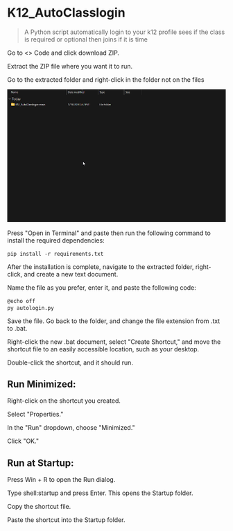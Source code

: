 

# K12_AutoClasslogin
> A Python script automatically login to your k12 profile sees if the class is required or optional then joins if it is time

Go to <> Code and click download ZIP.

Extract the ZIP file where you want it to run. 

Go to the extracted folder and right-click in the folder not on the files

![](https://github.com/NightFoxAnimation/K12_AutoClasslogin/blob/main/stuff/expl%20(1).gif)

Press "Open in Terminal" and paste then run the following command to install the required dependencies:

    pip install -r requirements.txt

After the installation is complete, navigate to the extracted folder, right-click, and create a new text document.

Name the file as you prefer, enter it, and paste the following code:

    @echo off
    py autologin.py

Save the file. Go back to the folder, and change the file extension from .txt to .bat.

Right-click the new .bat document, select "Create Shortcut," and move the shortcut file to an easily accessible location, such as your desktop.

Double-click the shortcut, and it should run.


## Run Minimized:

Right-click on the shortcut you created.

Select "Properties."

In the "Run" dropdown, choose "Minimized."

Click "OK."


## Run at Startup:

Press Win + R to open the Run dialog.

Type shell:startup and press Enter. This opens the Startup folder.

Copy the shortcut file.

Paste the shortcut into the Startup folder.
